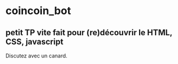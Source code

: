 # coincoin_bot

## petit TP vite fait pour (re)découvrir le HTML, CSS, javascript

Discutez avec un canard.
